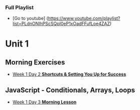 ### Full Playlist
- [Go to youtube] (https://www.youtube.com/playlist?list=PLdnONIhPScSQpI0eP1xOadFFufLoe4ZAZ)

# Unit 1

## Morning Exercises
- [Week 1 Day 2 **Shortcuts & Setting You Up for Success**](https://www.youtube.com/watch?v=C0OwKmgQKDo&list=PLdnONIhPScSQpI0eP1xOadFFufLoe4ZAZ&index=2)

## JavaScript - Conditionals, Arrays, Loops
- [Week 1 Day 3 **Morning Lesson**](https://www.youtube.com/watch?v=ZJO731zKTbs&list=PLdnONIhPScSQpI0eP1xOadFFufLoe4ZAZ&index=4)
